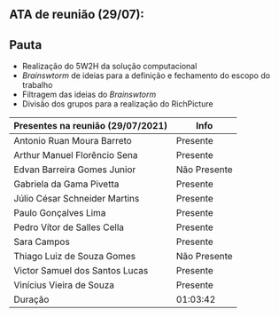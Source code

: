 ## ATA de reunião (29/07):
## Pauta
- Realização do 5W2H da solução computacional
- <i>Brainswtorm</i> de ideias para a definição e fechamento do escopo do trabalho
- Filtragem das ideias do <i>Brainswtorm</i>
- Divisão dos grupos para a realização do RichPicture

| <b>Presentes na reunião (29/07/2021)</b> | <b>Info</b> |
| --- | --- |
| Antonio Ruan Moura Barreto | Presente |
| Arthur Manuel Florêncio Sena | Presente |
| Edvan Barreira Gomes Junior | Não Presente |
| Gabriela da Gama Pivetta | Presente |
| Júlio César Schneider Martins | Presente  |
| Paulo Gonçalves Lima | Presente |
| Pedro Vítor de Salles Cella | Presente |
| Sara Campos | Presente |
| Thiago Luiz de Souza Gomes | Não Presente |
| Victor Samuel dos Santos Lucas | Presente |
| Vinícius Vieira de Souza | Presente |
| Duração | 01:03:42 |